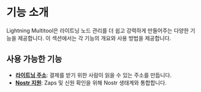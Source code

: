 # 기능 소개

Lightning Multitool은 라이트닝 노드 관리를 더 쉽고 강력하게 만들어주는 다양한 기능을 제공합니다. 이 섹션에서는 각 기능의 개요와 사용 방법을 제공합니다.

## 사용 가능한 기능

- **[라이트닝 주소](./lightning-address.md)**: 결제를 받기 위한 사람이 읽을 수 있는 주소를 만듭니다.
- **[Nostr 지원](./nostr.md)**: Zaps 및 신원 확인을 위해 Nostr 생태계와 통합합니다.
